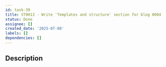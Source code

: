 ```yaml
---
id: task-39
title: ST0013 - Write 'Templates and structure' section for blog 0004
status: Done
assignee: []
created_date: '2025-07-08'
labels: []
dependencies: []
---
```


## Description
